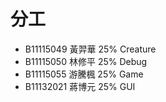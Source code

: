 # 分工

- B11115049 黃羿華  25% Creature
- B11115050 林修平  25% Debug
- B11115055 游騰楓  25% Game
- B11132021 蔣博元  25% GUI
